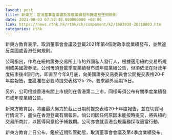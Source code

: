 ```yaml
---
layout: post
title: 新東方：取消董事會會議及季度業績發布無違反任何規則
date: 2021-08-03 07:58:48.000000000 +08:00
link: https://news.rthk.hk/rthk/ch/component/k2/1603930-20210803.htm
categories: rthk
---
```


新東方教育表示，取消董事會會議及登載2021年第4個財政季度業績發布，並無違反美國或香港任何規則。

公司指出，作為在紐約證券交易所上市的外國私人發行人，根據適用紐約交易所規則或美國證券法，公司毋須登載季度業績發布或年度業績公告，但須依法在財政年度結束後4個月內，即直至今年9月底，向美國證券交易委員會公開提交表格20-F年度報告，並獲准在必要時提交表格12b-25，要求額外延期15日。

另外，公司根據香港有關上市規則在香港第二上市，同樣毋須公布有關季度業績發布或年度業績公告。

新東方教育說，將盡最大努力於截止日期前提交表格20-F年度報告，並在切實可行情況下，盡快在香港登載有關報告。倘公司因任何原因未能按時提交，將與紐約交易所商討，以獲得同意給予補救期。公司亦會就香港合規義務採取適當行動。

新東方教育上日公布，鑑於近期監管動態，取消董事會會議及第4季度業績發布。
